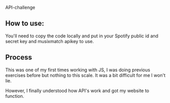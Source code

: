 API-challenge

## How to use:
You'll need to copy the code locally and put in your Spotify public id and secret key and musixmatch apikey to use. 


## Process
This was one of my first times working with JS, I was doing previous exercises before but nothing to this scale. It was a bit difficult for me I won't lie. 

However, I finally understood how API's work and got my website to function. 

